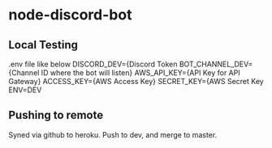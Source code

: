 # node-discord-bot

## Local Testing

.env file like below
DISCORD_DEV={Discord Token
BOT_CHANNEL_DEV={Channel ID where the bot will listen}
AWS_API_KEY={API Key for API Gateway}
ACCESS_KEY={AWS Access Key}
SECRET_KEY={AWS Secret Key
ENV=DEV

## Pushing to remote

Syned via github to heroku. Push to dev, and merge to master.